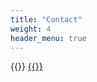 ```yaml
---
title: "Contact"
weight: 4
header_menu: true
---
```


{{<icon class="fa fa-envelope">}}&nbsp;[{{<email>}}](mailto:{{<email>}})

<!--{{<icon class="fa fa-phone">}}&nbsp;[{{<phone>}}](tel:{{<phone>}})-->
